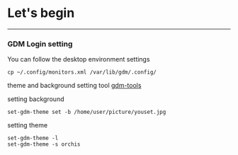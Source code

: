 # Let's begin

-----------------

### GDM Login setting

You can follow the desktop environment settings

    cp ~/.config/monitors.xml /var/lib/gdm/.config/
theme and background setting tool [gdm-tools](https://github.com/realmazharhussain/gdm-tools)

setting background

    set-gdm-theme set -b /home/user/picture/youset.jpg
setting theme

    set-gdm-theme -l
    set-gdm-theme -s orchis
